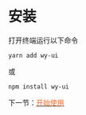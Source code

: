 # 安装

打开终端运行以下命令

```
yarn add wy-ui
```

或

```
npm install wy-ui
```

下一节：[<font color=#ff6721>开始使用</font>](#/doc/start)
